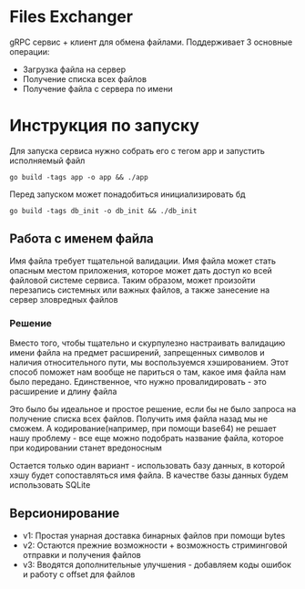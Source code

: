# Files Exchanger
gRPC сервис + клиент для обмена файлами. Поддерживает 3 основные операции:
- Загрузка файла на сервер
- Получение списка всех файлов
- Получение файла с сервера по имени

# Инструкция по запуску
Для запуска сервиса нужно собрать его с тегом app и запустить исполняемый файл
```
go build -tags app -o app && ./app
```

Перед запуском может понадобиться инициализировать бд
```
go build -tags db_init -o db_init && ./db_init
```

## Работа с именем файла
Имя файла требует тщательной валидации. Имя файла может стать опасным местом приложения, которое может дать доступ ко всей файловой системе сервиса. Таким образом, может произойти перезапись системных или важных файлов, а также занесение на сервер зловредных файлов
### Решение
Вместо того, чтобы тщательно и скурпулезно настраивать валидацию имени файла на предмет расширений, запрещенных символов и наличия относительного пути, мы воспользуемся хэшированием. Этот способ поможет нам вообще не париться о там, какое имя файла нам было передано. Единственное, что нужно провалидировать - это расширение и длину файла

Это было бы идеальное и простое решение, если бы не было запроса на получение списка всех файлов. Получить имя файла назад мы не сможем. А кодирование(например, при помощи base64) не решает нашу проблему - все еще можно подобрать название файла, которое при кодировании станет вредоносным

Остается только один вариант - использовать базу данных, в которой хэшу будет сопоставляться имя файла. В качестве базы данных будем использовать SQLite

## Версионирование
- v1: Простая унарная доставка бинарных файлов при помощи bytes
- v2: Остаются прежние возможности + возможность стриминговой отправки и получения файлов
- v3: Вводятся дополнительные улучшения - добавляем коды ошибок и работу с offset для файлов 
